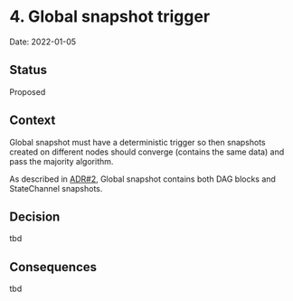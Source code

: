 # 4. Global snapshot trigger

Date: 2022-01-05

## Status

Proposed

## Context

Global snapshot must have a deterministic trigger so then snapshots created on
different nodes should converge (contains the same data) and pass the majority algorithm.

As described in [ADR#2](./0002-global-and-state-channel-snapshots.md), Global
snapshot contains both DAG blocks and StateChannel snapshots.

## Decision

tbd

## Consequences

tbd
